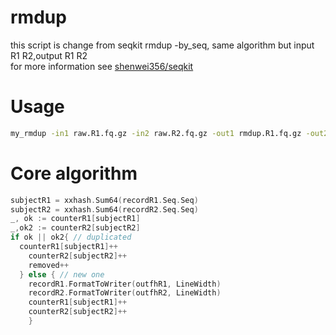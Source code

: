 # rmdup
this script is change from seqkit rmdup -by_seq, same algorithm but input R1 R2,output R1 R2<br>
for more information see [shenwei356/seqkit](https://github.com/zpinocchio/rmdup/upload/master)<br>

# Usage
```Bash
my_rmdup -in1 raw.R1.fq.gz -in2 raw.R2.fq.gz -out1 rmdup.R1.fq.gz -out2 rmdup.R2.fq.gz
```

# Core algorithm
```go
subjectR1 = xxhash.Sum64(recordR1.Seq.Seq)
subjectR2 = xxhash.Sum64(recordR2.Seq.Seq)
_, ok := counterR1[subjectR1]
_,ok2 := counterR2[subjectR2]
if ok || ok2{ // duplicated
  counterR1[subjectR1]++
	counterR2[subjectR2]++
	removed++
  } else { // new one
	recordR1.FormatToWriter(outfhR1, LineWidth)
	recordR2.FormatToWriter(outfhR2, LineWidth)
	counterR1[subjectR1]++
	counterR2[subjectR2]++
	}
```
